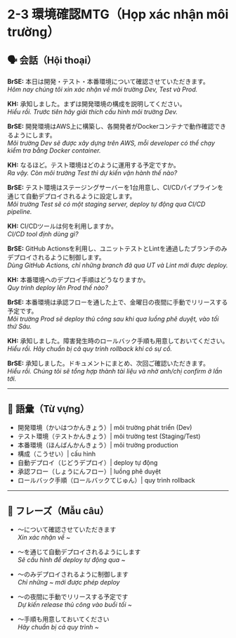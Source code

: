 # 2-3 環境確認MTG（Họp xác nhận môi trường）

## 🗣️ 会話（Hội thoại）

**BrSE:** 本日は開発・テスト・本番環境について確認させていただきます。  
*Hôm nay chúng tôi xin xác nhận về môi trường Dev, Test và Prod.*  

**KH:** 承知しました。まずは開発環境の構成を説明してください。  
*Hiểu rồi. Trước tiên hãy giải thích cấu hình môi trường Dev.*  

**BrSE:** 開発環境はAWS上に構築し、各開発者がDockerコンテナで動作確認できるようにします。  
*Môi trường Dev sẽ được xây dựng trên AWS, mỗi developer có thể chạy kiểm tra bằng Docker container.*  

**KH:** なるほど。テスト環境はどのように運用する予定ですか。  
*Ra vậy. Còn môi trường Test thì dự kiến vận hành thế nào?*  

**BrSE:** テスト環境はステージングサーバーを1台用意し、CI/CDパイプラインを通じて自動デプロイされるように設定します。  
*Môi trường Test sẽ có một staging server, deploy tự động qua CI/CD pipeline.*  

**KH:** CI/CDツールは何を利用しますか。  
*CI/CD tool định dùng gì?*  

**BrSE:** GitHub Actionsを利用し、ユニットテストとLintを通過したブランチのみデプロイされるように制御します。  
*Dùng GitHub Actions, chỉ những branch đã qua UT và Lint mới được deploy.*  

**KH:** 本番環境へのデプロイ手順はどうなりますか。  
*Quy trình deploy lên Prod thế nào?*  

**BrSE:** 本番環境は承認フローを通した上で、金曜日の夜間に手動でリリースする予定です。  
*Môi trường Prod sẽ deploy thủ công sau khi qua luồng phê duyệt, vào tối thứ Sáu.*  

**KH:** 承知しました。障害発生時のロールバック手順も用意しておいてください。  
*Hiểu rồi. Hãy chuẩn bị cả quy trình rollback khi có sự cố.*  

**BrSE:** 承知しました。ドキュメントにまとめ、次回ご確認いただきます。  
*Hiểu rồi. Chúng tôi sẽ tổng hợp thành tài liệu và nhờ anh/chị confirm ở lần tới.*  

---

## 📖 語彙（Từ vựng）

- 開発環境（かいはつかんきょう）| môi trường phát triển (Dev)  
- テスト環境（テストかんきょう）| môi trường test (Staging/Test)  
- 本番環境（ほんばんかんきょう）| môi trường production  
- 構成（こうせい）| cấu hình  
- 自動デプロイ（じどうデプロイ）| deploy tự động  
- 承認フロー（しょうにんフロー）| luồng phê duyệt  
- ロールバック手順（ロールバックてじゅん）| quy trình rollback  

---

## 📝 フレーズ（Mẫu câu）

- ～について確認させていただきます  
  *Xin xác nhận về ~*  

- ～を通じて自動デプロイされるようにします  
  *Sẽ cấu hình để deploy tự động qua ~*  

- ～のみデプロイされるように制御します  
  *Chỉ những ~ mới được phép deploy*  

- ～の夜間に手動でリリースする予定です  
  *Dự kiến release thủ công vào buổi tối ~*  

- ～手順も用意しておいてください  
  *Hãy chuẩn bị cả quy trình ~*  
